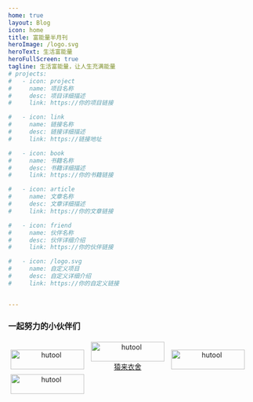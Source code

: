 ```yaml
---
home: true
layout: Blog
icon: home
title: 富能量半月刊
heroImage: /logo.svg
heroText: 生活富能量
heroFullScreen: true
tagline: 生活富能量，让人生充满能量
# projects:
#   - icon: project
#     name: 项目名称
#     desc: 项目详细描述
#     link: https://你的项目链接

#   - icon: link
#     name: 链接名称
#     desc: 链接详细描述
#     link: https://链接地址

#   - icon: book
#     name: 书籍名称
#     desc: 书籍详细描述
#     link: https://你的书籍链接

#   - icon: article
#     name: 文章名称
#     desc: 文章详细描述
#     link: https://你的文章链接

#   - icon: friend
#     name: 伙伴名称
#     desc: 伙伴详细介绍
#     link: https://你的伙伴链接

#   - icon: /logo.svg
#     name: 自定义项目
#     desc: 自定义详细介绍
#     link: https://你的自定义链接


---
```


<style>
.friends-content {
}

.friends-item {
  width: 150px;
  height:40px;
  flex:1;
  text-align: center;
  display: inline-block;
  margin: 5px;
}

.friends-item-img {
  object-fit: contain;
  max-width:150px !important;
  height: 100%;
}
</style>


###  一起努力的小伙伴们

<div class="friends-content"> 

<div class="friends-item">
    <a href="https://www.hutool.cn" target="_blank">
        <img :src="$withBase('https://plus.hutool.cn/images/hutool.svg')" class="no-zoom friends-item-img" alt="hutool">
    </a>
 
</div>


<div class="friends-item">
    <a href="https://shop108037867.taobao.com/" target="_blank">
        <img :src="$withBase('/logo.svg')" class="no-zoom friends-item-img" alt="hutool">猿来衣舍
    </a>
</div>


<div class="friends-item">
    <a href="https://jpom.top/" target="_blank">
        <img :src="$withBase('https://jpom.top/images/jpom_logo.png')" class="no-zoom friends-item-img" alt="hutool">
    </a>
</div>


<div class="friends-item">
    <a href="https://vampireachao.gitee.io/" target="_blank">
        <img :src="$withBase('https://waibi.oss-cn-chengdu.aliyuncs.com/2020-06-01/head.jpg')" class="no-zoom friends-item-img" alt="hutool">
    </a>
</div>


</div>


